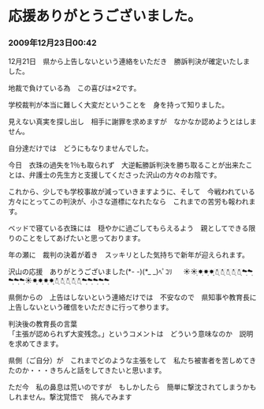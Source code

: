 # 応援ありがとうございました。
### 2009年12月23日00:42

12月21日　県から上告しないという連絡をいただき　勝訴判決が確定いたしました。

地裁で負けている為　この喜びは×2です。

学校裁判が本当に難しく大変だということを　身を持って知りました。

見えない真実を探し出し　相手に謝罪を求めますが　なかなか認めようとはしません。

自分達だけでは　どうにもなりませんでした。

今日　衣珠の過失を1％も取られず　大逆転勝訴判決を勝ち取ることが出来たことは、弁護士の先生方と支援してくださった沢山の方々のお陰です。

これから、少しでも学校事故が減っていきますように、そして　今戦われている方々にとってこの判決が、小さな道標になれたなら　これまでの苦労も報われます。

ベッドで寝ている衣珠には　穏やかに過ごしてもらえるよう　親としてできる限りのことをしてあげたいと思っております。

年の瀬に　裁判の決着が着き　スッキリとした気持ちで新年が迎えられます。

沢山の応援　ありがとうございました(\*- -)(\*_ _)ﾍﾟｺﾘ
　
☀☀ฺ☀ฺ☀ฺ☀ฺฺ☃ฺ☃ฺ☃ฺ☃ฺ☃ฺ☁ฺ☁ฺ☁ฺ☁ฺ☁ฺ☀☀ฺ☀ฺ☀ฺ☀ฺฺ☃ฺ☃ฺ☃ฺ☃ฺ☃ฺ☁ฺ☁ฺ☁ฺ☁ฺ☁ฺ

県側からの　上告はしないという連絡だけでは　不安なので　県知事や教育長に　上告しないという確信をいただきに行って参ります。

判決後の教育長の言葉  
「主張が認められず大変残念。」というコメントは　どういう意味なのか　説明を求めてきます。

県側（ご自分）が　これまでどのような主張をして　私たち被害者を苦しめてきたのか・・・きちんと話をしてきたいと思います。


ただ今　私の鼻息は荒いのですが　もしかしたら　簡単に撃沈されてしまうかもしれません。撃沈覚悟で　挑んでみます